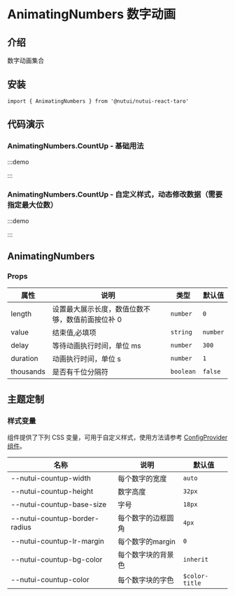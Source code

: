 # AnimatingNumbers 数字动画

## 介绍

数字动画集合

## 安装

```tsx
import { AnimatingNumbers } from '@nutui/nutui-react-taro'
```

## 代码演示

### AnimatingNumbers.CountUp - 基础用法

:::demo

<CodeBlock src='taro/demo1.tsx'></CodeBlock>

:::

### AnimatingNumbers.CountUp - 自定义样式，动态修改数据（需要指定最大位数）

:::demo

<CodeBlock src='taro/demo2.tsx'></CodeBlock>

:::

## AnimatingNumbers

### Props

| 属性 | 说明 | 类型 | 默认值 |
| --- | --- | --- | --- |
| length | 设置最大展示长度，数值位数不够，数值前面按位补 0 | `number` | `0` |
| value | 结束值,必填项 | `string` | `number` |
| delay | 等待动画执行时间，单位 ms | `number` | `300` |
| duration | 动画执行时间，单位 s | `number` | `1` |
| thousands | 是否有千位分隔符 | `boolean` | `false` |


## 主题定制

### 样式变量

组件提供了下列 CSS 变量，可用于自定义样式，使用方法请参考 [ConfigProvider 组件](#/zh-CN/component/configprovider)。

| 名称 | 说明 | 默认值 |
| --- | --- | --- |
| \--nutui-countup-width | 每个数字的宽度 | `auto` |
| \--nutui-countup-height | 数字高度 | `32px` |
| \--nutui-countup-base-size | 字号 | `18px` |
| \--nutui-countup-border-radius | 每个数字的边框圆角 | `4px` |
| \--nutui-countup-lr-margin | 每个数字的margin | `0` |
| \--nutui-countup-bg-color | 每个数字块的背景色 | `inherit` |
| \--nutui-countup-color | 每个数字块的字色 | `$color-title` |
